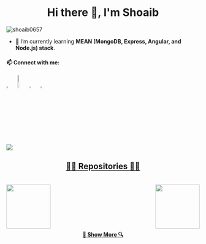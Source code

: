 <h1 align="center"> Hi there 👋, I'm Shoaib </h1>
<p align="left"> <img src="https://komarev.com/ghpvc/?username=shoaib0657&label=Profile%20Visits&color=blue&style=for-the-badge" alt="shoaib0657" /> </p>

- 🌱 I’m currently learning **MEAN (MongoDB, Express, Angular, and Node.js) stack**.

#### 📫 Connect with me:
[<img src="https://img.icons8.com/color/48/000000/linkedin.png" width="3.5%"/>](https://www.linkedin.com/in/mohammad-shoaib-ansari-5830b1228/)  &nbsp; [<img src="https://raw.githubusercontent.com/rahuldkjain/github-profile-readme-generator/master/src/images/icons/Social/geeks-for-geeks.svg" height="35" width="3.5%"/>](https://auth.geeksforgeeks.org/user/mdshoaibansari0307) &nbsp; [<img src="https://img.icons8.com/fluent/48/000000/instagram-new.png" width="3.5%"/>](https://www.instagram.com/shoaib_0657/)  &nbsp; <a href="mailto:mdshoaibansari0307@gmail.com"> <img src="https://img.icons8.com/fluent/48/000000/gmail.png" width="3.5%"/> 

<p><img align="center" src="https://github-readme-stats.vercel.app/api/top-langs?username=shoaib0657&show_icons=true&locale=en&layout=compact" /></p>

<h2 align="center">👨‍💻 Repositories 👨‍💻</h2>
<br>
<div width="100%" align="center">
  <a align="left" href="https://github.com/shoaib0657/foodmine" title="FoodMine">
    <img align="left" height="115" src="https://github-readme-stats.vercel.app/api/pin/?username=shoaib0657&repo=foodmine">
  </a>
  <a align="right" href="https://github.com/shoaib0657/MyShell" title="My Shell">
    <img align="right" height="115" src="https://github-readme-stats.vercel.app/api/pin/?username=shoaib0657&repo=MyShell">
  </a>
</div>
<br/><br/><br/><br/><br/><br/>

<h4 align="center">
  <a href="https://github.com/shoaib0657?tab=repositories" title="Show Repositories">🔎 Show More 🔍</a>
</h4>

<!--
**shoaib0657/shoaib0657** is a ✨ _special_ ✨ repository because its `README.md` (this file) appears on your GitHub profile.

Here are some ideas to get you started:

- 🔭 I’m currently working on ...
- 🌱 I’m currently learning ...
- 👯 I’m looking to collaborate on ...
- 🤔 I’m looking for help with ...
- 💬 Ask me about ...
- 📫 How to reach me: ...
- 😄 Pronouns: ...
- ⚡ Fun fact: ...
-->
